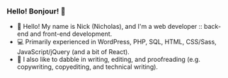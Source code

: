 ### Hello! Bonjour! :wave:

- :deciduous_tree: Hello! My name is Nick (Nicholas), and I'm a web developer :: back-end and front-end development.
- :computer: Primarily experienced in WordPress, PHP, SQL, HTML, CSS/Sass, JavaScript/jQuery (and a bit of React).
- :newspaper: I also like to dabble in writing, editing, and proofreading (e.g. copywriting, copyediting, and technical writing).

<!--
**nlamo/nlamo** is a ✨ _special_ ✨ repository because its `README.md` (this file) appears on your GitHub profile.
-->
